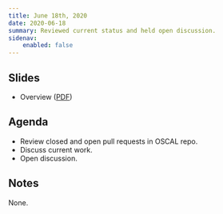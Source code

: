 ```yaml
---
title: June 18th, 2020
date: 2020-06-18
summary: Reviewed current status and held open discussion.
sidenav:
    enabled: false
---
```


## Slides

- Overview ([PDF](../slides-2020-06-18.pdf))

## Agenda

- Review closed and open pull requests in OSCAL repo.
- Discuss current work.
- Open discussion.

## Notes

None.
